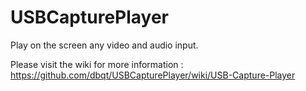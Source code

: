 # USBCapturePlayer
Play on the screen any video and audio input.

Please visit the wiki for more information :
https://github.com/dbqt/USBCapturePlayer/wiki/USB-Capture-Player
